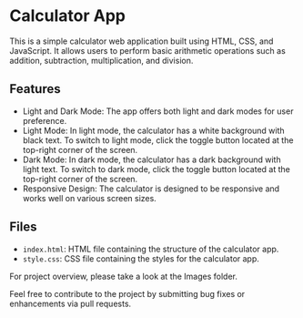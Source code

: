 # Calculator App

This is a simple calculator web application built using HTML, CSS, and JavaScript. It allows users to perform basic arithmetic operations such as addition, subtraction, multiplication, and division.

## Features

- Light and Dark Mode: The app offers both light and dark modes for user preference.
- Light Mode: In light mode, the calculator has a white background with black text. To switch to light mode, click the toggle button located at the top-right corner of the screen.
- Dark Mode: In dark mode, the calculator has a dark background with light text. To switch to dark mode, click the toggle button located at the top-right corner of the screen.
- Responsive Design: The calculator is designed to be responsive and works well on various screen sizes.


## Files

- `index.html`: HTML file containing the structure of the calculator app.
- `style.css`: CSS file containing the styles for the calculator app.

For project overview, please take a look at the Images folder.

Feel free to contribute to the project by submitting bug fixes or enhancements via pull requests.
